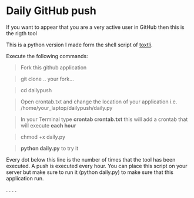 # Daily GitHub push

If you want to appear that you are a very active user in GitHub then this is the rigth tool

This is a python version I made form the shell script of [toxtli](https://github.com/toxtli/dailypush).

Execute the following commands:

> Fork this github application

> git clone .. your fork...

> cd dailypush

> Open crontab.txt and change the location of your application i.e. /home/your_laptop/dailypush/daily.py

> In your Terminal type **crontab crontab.txt** this will add a crontab that will execute **each hour**

> chmod +x daily.py

> **python daily.py** to try it

Every dot below this line is the number of times that the tool has been executed. A push is executed every hour. You can place this script on your server but make sure to run it (python daily.py) to make sure that this application run.

. . . .